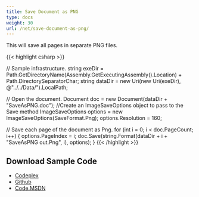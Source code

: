 ```yaml
---
title: Save Document as PNG
type: docs
weight: 30
url: /net/save-document-as-png/
---
```


This will save all pages in separate PNG files.

{{< highlight csharp >}}

// Sample infrastructure.
string exeDir = Path.GetDirectoryName(Assembly.GetExecutingAssembly().Location) + Path.DirectorySeparatorChar;
string dataDir = new Uri(new Uri(exeDir), @"../../Data/").LocalPath;

// Open the document.
Document doc = new Document(dataDir + "SaveAsPNG.doc");
//Create an ImageSaveOptions object to pass to the Save method
ImageSaveOptions options = new ImageSaveOptions(SaveFormat.Png);
options.Resolution = 160;

// Save each page of the document as Png.
for (int i = 0; i < doc.PageCount; i++)
{
    options.PageIndex = i;
    doc.Save(string.Format(dataDir + i + "SaveAsPNG out.Png", i), options);
}
{{< /highlight >}}

## **Download Sample Code**

- [Codeplex](https://asposeopenxml.codeplex.com/releases/view/617779)
- [Github](https://github.com/aspose-words/Aspose.Words-for-.NET/releases/tag/MissingFeaturesofOpenXMLWordsv1.1)
- [Code.MSDN](https://code.msdn.microsoft.com/Missing-Features-in-6a2c882b)
